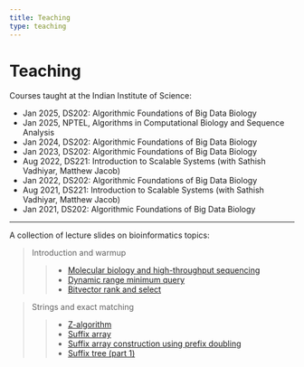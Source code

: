 ```yaml
---
title: Teaching
type: teaching
---
```

<head>
  <link
    href="https://fonts.googleapis.com/css?family=Montserrat"
    rel="stylesheet"
  />
  <link rel="stylesheet" href="../../assets/css/main.css" />
</head>

# Teaching

Courses taught at the Indian Institute of Science:
- Jan 2025, DS202: Algorithmic Foundations of Big Data Biology
- Jan 2025, NPTEL, Algorithms in Computational Biology and Sequence Analysis
- Jan 2024, DS202: Algorithmic Foundations of Big Data Biology
- Jan 2023, DS202: Algorithmic Foundations of Big Data Biology
- Aug 2022, DS221: Introduction to Scalable Systems (with Sathish Vadhiyar, Matthew Jacob)
- Jan 2022, DS202: Algorithmic Foundations of Big Data Biology
- Aug 2021, DS221: Introduction to Scalable Systems (with Sathish Vadhiyar, Matthew Jacob)
- Jan 2021, DS202: Algorithmic Foundations of Big Data Biology

---

A collection of lecture slides on bioinformatics topics:

>Introduction and warmup
>> - [Molecular biology and high-throughput sequencing](https://drive.google.com/file/d/1j8XgJFXt_oz2kxn3Nxf9s_h-FdldCL5n/view?usp=share_link)
>> - [Dynamic range minimum query](https://drive.google.com/file/d/18LDPUYpIkQ39aG78DzXPH0kgMMKcO_Rg/view?usp=share_link)
>> - [Bitvector rank and select](https://drive.google.com/file/d/1EaJKNhctkBpRP30L6lC-bPNcyT1_bWD1/view?usp=share_link)

>Strings and exact matching
>> - [Z-algorithm](https://drive.google.com/file/d/1Gx8LU0gKPq7xmFNzByWR0Wo0xVOYz9bD/view?usp=share_link)
>> - [Suffix array](https://drive.google.com/file/d/1whuUw3BJZRZQI9LRO_Vulg_lkAQWOY90/view?usp=share_link)
>> - [Suffix array construction using prefix doubling](https://drive.google.com/file/d/15feECn9NO2e9eqbX1ddJ0V_HH9npC_uK/view?usp=share_link)
>> - [Suffix tree (part 1)](https://drive.google.com/file/d/1hNEmECR_IMglYymHqdO1UJepPsfW4N8V/view?usp=share_link)
